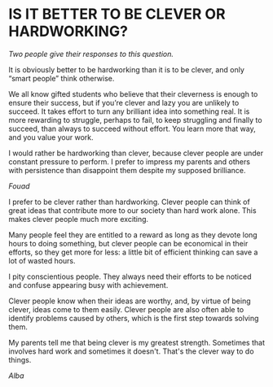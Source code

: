 # IS IT BETTER TO BE CLEVER OR HARDWORKING?
*Two people give their responses to this question.*

It is obviously better to be hardworking than it is to be clever, and only “smart people” think otherwise.

We all know gifted students who believe that their cleverness is enough to ensure their success, but if you’re clever and lazy you are unlikely to succeed. It takes effort to turn any brilliant idea into something real. It is more rewarding to struggle, perhaps to fail, to keep struggling and finally to succeed, than always to succeed without effort. You learn more that way, and you value your work.

I would rather be hardworking than clever, because clever people are under constant pressure to perform. I prefer to impress my parents and others with persistence than disappoint them despite my supposed brilliance.

*Fouad*

I prefer to be clever rather than hardworking. Clever people can think of great ideas that contribute more to our society than hard work alone. This makes clever people much more exciting.

Many people feel they are entitled to a reward as long as they devote long hours to doing something, but clever people can be economical in their efforts, so they get more for less: a little bit of efficient thinking can save a lot of wasted hours.

I pity conscientious people. They always need their efforts to be noticed and confuse appearing busy with achievement.

Clever people know when their ideas are worthy, and, by virtue of being clever, ideas come to them easily. Clever people are also often able to identify problems caused by others, which is the first step towards solving them.

My parents tell me that being clever is my greatest strength. Sometimes that involves hard work and sometimes it doesn't. That's the clever way to do things.

*Alba*
